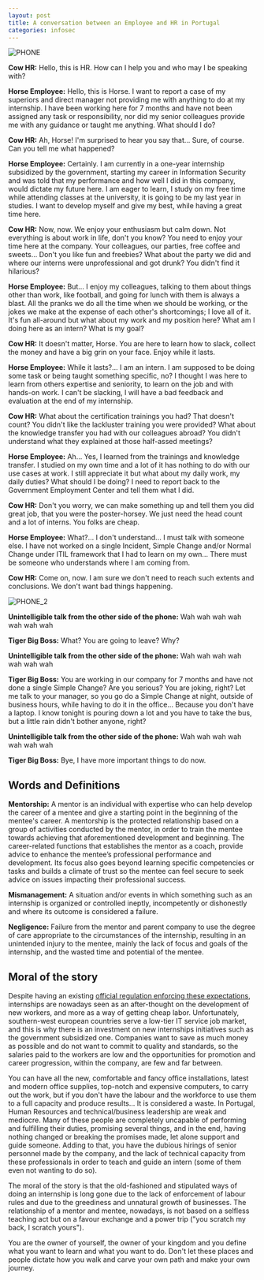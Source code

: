 ```yaml
---
layout: post
title: A conversation between an Employee and HR in Portugal
categories: infosec
---
```


![PHONE](https://dcgc.io/phone_conversation_2.jpeg)

**Cow HR:** Hello, this is HR. How can I help you and who may I be speaking with?

**Horse Employee:** Hello, this is Horse. I want to report a case of my superiors and direct manager not providing me with anything to do at my internship. I have been working here for 7 months and have not been assigned any task or responsibility, nor did my senior colleagues provide me with any guidance or taught me anything. What should I do?

**Cow HR:** Ah, Horse! I'm surprised to hear you say that... Sure, of course. Can you tell me what happened?

**Horse Employee:** Certainly. I am currently in a one-year internship subsidized by the government, starting my career in Information Security and was told that my performance and how well I did in this company, would dictate my future here. I am eager to learn, I study on my free time while attending classes at the university, it is going to be my last year in studies. I want to develop myself and give my best, while having a great time here. 

**Cow HR:** Now, now. We enjoy your enthusiasm but calm down. Not everything is about work in life, don't you know? You need to enjoy your time here at the company. Your colleagues, our parties, free coffee and sweets... Don't you like fun and freebies? What about the party we did and where our interns were unprofessional and got drunk? You didn't find it hilarious?

**Horse Employee:** But... I enjoy my colleagues, talking to them about things other than work, like football, and going for lunch with them is always a blast. All the pranks we do all the time when we should be working, or the jokes we make at the expense of each other's shortcomings; I love all of it. It's fun all-around but what about my work and my position here? What am I doing here as an intern? What is my goal?

**Cow HR:** It doesn't matter, Horse. You are here to learn how to slack, collect the money and have a big grin on your face. Enjoy while it lasts.

**Horse Employee:** While it lasts?... I am an intern. I am supposed to be doing some task or being taught something specific, no? I thought I was here to learn from others expertise and seniority, to learn on the job and with hands-on work. I can't be slacking, I will have a bad feedback and evaluation at the end of my internship.

**Cow HR:** What about the certification trainings you had? That doesn't count? You didn't like the lackluster training you were provided? What about the knowledge transfer you had with our colleagues abroad? You didn't understand what they explained at those half-assed meetings?

**Horse Employee:** Ah... Yes, I learned from the trainings and knowledge transfer. I studied on my own time and a lot of it has nothing to do with our use cases at work. I still appreciate it but what about my daily work, my daily duties? What should I be doing? I need to report back to the Government Employment Center and tell them what I did.

**Cow HR:** Don't you worry, we can make something up and tell them you did great job, that you were the poster-horsey. We just need the head count and a lot of interns. You folks are cheap.

**Horse Employee:** What?... I don't understand... I must talk with someone else. I have not worked on a single Incident, Simple Change and/or Normal Change under ITIL framework that I had to learn on my own... There must be someone who understands where I am coming from.

**Cow HR:** Come on, now. I am sure we don't need to reach such extents and conclusions. We don't want bad things happening.

![PHONE_2](https://dcgc.io/boss.jpeg)

**Unintelligible talk from the other side of the phone:** Wah wah wah wah wah wah wah

**Tiger Big Boss:** What? You are going to leave? Why?

**Unintelligible talk from the other side of the phone:** Wah wah wah wah wah wah wah

**Tiger Big Boss:** You are working in our company for 7 months and have not done a single Simple Change? Are you serious? You are joking, right? Let me talk to your manager, so you go do a Simple Change at night, outside of business hours, while having to do it in the office... Because you don't have a laptop. I know tonight is pouring down a lot and you have to take the bus, but a little rain didn't bother anyone, right?

**Unintelligible talk from the other side of the phone:** Wah wah wah wah wah wah wah

**Tiger Big Boss:** Bye, I have more important things to do now.

## Words and Definitions

**Mentorship:** A mentor is an individual with expertise who can help develop the career of a mentee and give a starting point in the beginning of the mentee's career. A mentorship is the protected relationship based on a group of activities conducted by the mentor, in order to train the mentee towards achieving that aforementioned development and beginning. The career-related functions that establishes the mentor as a coach, provide advice to enhance the mentee’s professional performance and development. Its focus also goes beyond learning specific competencies or tasks and builds a climate of trust so the mentee can feel secure to seek advice on issues impacting their professional success.

**Mismanagement:** A situation and/or events in which something such as an internship is organized or controlled ineptly, incompetently or dishonestly and where its outcome is considered a failure. 

**Negligence:** Failure from the mentor and parent company to use the degree of care appropriate to the circumstances of the internship, resulting in an unintended injury to the mentee, mainly the lack of focus and goals of the internship, and the wasted time and potential of the mentee.

## Moral of the story

Despite having an existing [official regulation enforcing these expectations](https://anonfiles.com/B6m8142dy4/regulamento_estagio_iefp_pdf), internships are nowadays seen as an after-thought on the development of new workers, and more as a way of getting cheap labor. Unfortunately, southern-west european countries serve a low-tier IT service job market, and this is why there is an investment on new internships initiatives such as the government subsidized one. Companies want to save as much money as possible and do not want to commit to quality and standards, so the salaries paid to the workers are low and the opportunities for promotion and career progression, within the company, are few and far between.

You can have all the new, comfortable and fancy office installations, latest and modern office supplies, top-notch and expensive computers, to carry out the work, but if you don't have the labour and the workforce to use them to a full capacity and produce results... It is considered a waste. In Portugal, Human Resources and technical/business leadership are weak and mediocre. Many of these people are completely uncapable of performing and fulfilling their duties, promising several things, and in the end, having nothing changed or breaking the promises made, let alone support and guide someone. Adding to that, you have the dubious hirings of senior personnel made by the company, and the lack of technical capacity from these professionals in order to teach and guide an intern (some of them even not wanting to do so).

The moral of the story is that the old-fashioned and stipulated ways of doing an internship is long gone due to the lack of enforcement of labour rules and due to the greediness and unnatural growth of businesses. The relationship of a mentor and mentee, nowadays, is not based on a selfless teaching act but on a favour exchange and a power trip ("you scratch my back, I scratch yours"). 

You are the owner of yourself, the owner of your kingdom and you define what you want to learn and what you want to do. Don't let these places and people dictate how you walk and carve your own path and make your own journey. 

